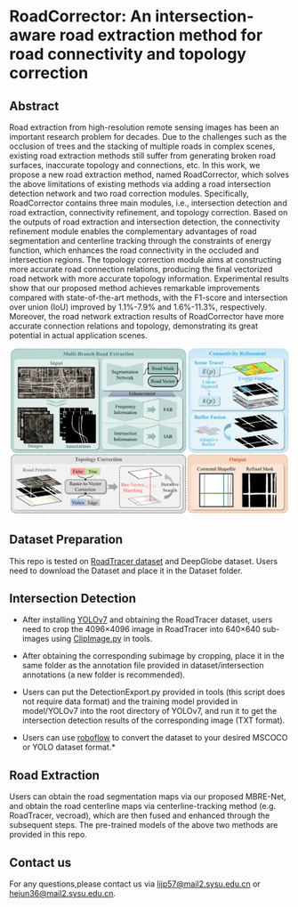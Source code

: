 # RoadCorrector: An intersection-aware road extraction method for road connectivity and topology correction

## Abstract
  Road extraction from high-resolution remote sensing images has been an important research problem for decades. Due to the challenges such as the occlusion of trees and the stacking of multiple roads in complex scenes, existing road extraction methods still suffer from generating broken road surfaces, inaccurate topology and connections, etc. In this work, we propose a new road extraction method, named RoadCorrector, which solves the above limitations of existing methods via adding a road intersection detection network and two road correction modules. Specifically, RoadCorrector contains three main modules, i.e., intersection detection and road extraction, connectivity refinement, and topology correction. Based on the outputs of road extraction and intersection detection, the connectivity refinement module enables the complementary advantages of road segmentation and centerline tracking through the constraints of energy function, which enhances the road connectivity in the occluded and intersection regions. The topology correction module aims at constructing more accurate road connection relations, producing the final vectorized road network with more accurate topology information. Experimental results show that our proposed method achieves remarkable improvements compared with state-of-the-art methods, with the F1-score and intersection over union (IoU) improved by 1.1%-7.9% and 1.6%-11.3%, respectively.
Moreover, the road network extraction results of RoadCorrector have more accurate connection relations and topology, demonstrating its great potential in actual application scenes. 

   ![overview](figures/pipeline6_R.png)

## Dataset Preparation

This repo is tested on [RoadTracer dataset](https://roadmaps.csail.mit.edu/roadtracer) and DeepGlobe dataset. Users need to download the Dataset and place it in the Dataset folder.

## Intersection Detection

 * After installing [YOLOv7](https://github.com/WongKinYiu/yolov7) and obtaining the RoadTracer dataset, users need to crop the 4096×4096 image in RoadTracer into 640×640 sub-images using [ClipImage.py](https://github.com/Lijp411/RoadCorrector/blob/main/tools/ClipImage.py) in tools.

 * After obtaining the corresponding subimage by cropping, place it in the same folder as the annotation file provided in dataset/intersection annotations (a new folder is recommended).

 * Users can put the DetectionExport.py provided in tools (this script does not require data format) and the training model provided in model/YOLOv7 into the root directory of YOLOv7, and run it to get the intersection detection results of the corresponding image (TXT format).

 * Users can use [roboflow](https://roboflow.com/) to convert the dataset to your desired MSCOCO or YOLO dataset format.*

## Road Extraction

Users can obtain the road segmentation maps via our proposed MBRE-Net, and obtain the road centerline maps via centerline-tracking method (e.g. RoadTracer, vecroad), which are then fused and enhanced through the subsequent steps. The pre-trained models of the above two methods are provided in this repo.

## Contact us

For any questions,please contact us via lijp57@mail2.sysu.edu.cn or hejun36@mail2.sysu.edu.cn.

